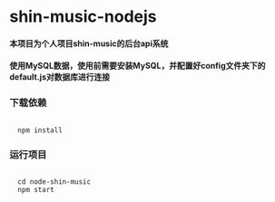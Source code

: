 # shin-music-nodejs

####  本项目为个人项目shin-music的后台api系统
####  使用MySQL数据，使用前需要安装MySQL，并配置好config文件夹下的default.js对数据库进行连接

### 下载依赖
<code>
  npm install
</code>


### 运行项目
<code>
  cd node-shin-music
  npm start
</code>

